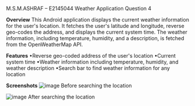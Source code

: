 M.S.M.ASHRAF – E2145044
 Weather Application
 Question 4
 
   
 
  **Overview**
   This Android application displays the current weather information for the user's location. It fetches the user's latitude and longitude, reverse geo-codes the address, and displays the current system time. The weather information, including temperature, humidity, and a description, is fetched from the OpenWeatherMap API.

   **Features**
 •Reverse geo-coded address of the user's location
 •Current system time
 •Weather information including temperature, humidity, and weather description
 •Search bar to find weather information for any location

**Screenshots**
![image](https://github.com/Ashraf-Saleem/WeatherApplication-E2145044-Q4/assets/139708522/ed12c8a3-a432-4b0f-97dd-72eca9e3b769)
Before searching the location

![image](https://github.com/Ashraf-Saleem/WeatherApplication-E2145044-Q4/assets/139708522/bb40f780-4e42-4aae-bbe1-067544657c55)
After searching the location

